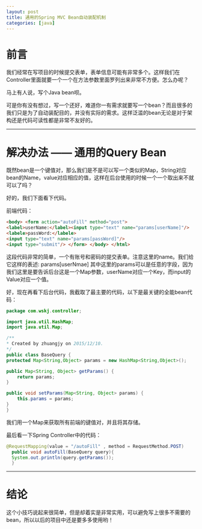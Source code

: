 ```yaml
---
layout: post
title: 通用的Spring MVC Bean自动装配机制
categories: [java]
---
```


# 前言

我们经常在写项目的时候提交表单，表单信息可能有非常多个。这样我们在Controller里面就要一个一个在方法参数里面罗列出来非常不方便。怎么办呢？

马上有人说，写个Java bean呗。

可是你有没有想过，写一个还好，难道你一有需求就要写一个bean？而且很多的我们只是为了自动装配目的，并没有实际的需求。这样泛滥的bean无论是对于架构还是代码可读性都是非常不友好的。



----



# 解决办法 —— 通用的Query Bean

既然bean是一个键值对，那么我们是不是可以写一个类似的Map，String对应bean的Name，value对应相应的值，这样在后台使用的时候一个一个取出来不就可以了吗？

好的，我们下面看下代码。

前端代码：

``` html
<body> <form action="autoFill" method="post"> 
<label>userName:</label><input type="text" name="params[userName]"/> 
<labele>passWord:</labele>
<input type="text" name="params[passWord]"/> 
<input type="submit"/> </form> </body> </html>
```

这段代码非常的简单，一个有账号和密码的提交表单。注意这里的name。我们给它这样的表述: params[userNmae] 其中这里的params可以是任意的字段，因为我们这里是要告诉后台这是一个Map参数，userName对应一个Key，而input的Value对应一个值。

好，现在再看下后台代码，我截取了最主要的代码，以下是最关键的全能bean代码：

``` java
package com.wskj.controller;

import java.util.HashMap;
import java.util.Map;

/**
* Created by zhuangjy on 2015/12/10.
*/
public class BaseQuery {
protected Map<String,Object> params = new HashMap<String,Object>();

public Map<String, Object> getParams() {
    return params;
}

public void setParams(Map<String, Object> params) {
    this.params = params;
}
}
```

我们用一个Map来获取所有前端的键值对，并且将其存储。

最后看一下Spring Controller中的代码：

``` java
@RequestMapping(value = "/autoFill" , method = RequestMethod.POST)
  public void autoFill(BaseQuery query){
  System.out.println(query.getParams());
  }
```



----



# 结论

 这个小技巧说起来很简单，但是却着实是非常实用，可以避免写上很多不需要的bean，所以以后的项目中还是要多多使用哟！

